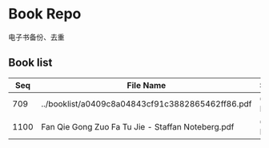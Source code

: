 Book Repo
=========

电子书备份、去重

Book list
---------

| Seq | File Name | Size | MD5 |
| --- | --------- | ---- | --- |
| 709 | ../booklist/a0409c8a04843cf91c3882865462ff86.pdf | 628 KB | a0409c8a04843cf91c3882865462ff86 | 
| 1100 | Fan Qie Gong Zuo Fa Tu Jie - Staffan Noteberg.pdf | 628 KB | a0409c8a04843cf91c3882865462ff86 | 
